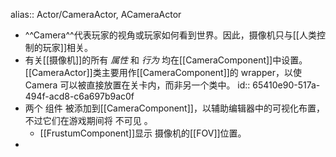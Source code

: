 alias:: Actor/CameraActor, ACameraActor

- ^^Camera^^代表玩家的视角或玩家如何看到世界。因此，摄像机只与[[人类控制的玩家]]相关。
- 有关[[摄像机]]的所有 *属性* 和 *行为* 均在[[CameraComponent]]中设置。[[CameraActor]]类主要用作[[CameraComponent]]的 wrapper，以使 Camera 可以被直接放置在关卡内，而非另一个类中。
  id:: 65410e90-517a-494f-acd8-c6a697b9ac0f
- 两个 组件 被添加到[[CameraComponent]]，以辅助编辑器中的可视化布置，不过它们在游戏期间将 不可见 。
	- [[FrustumComponent]]显示 摄像机的[[FOV]]位置。
-
